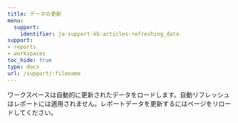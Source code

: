 ```yaml
---
title: データの更新
menu:
  support:
    identifier: ja-support-kb-articles-refreshing_data
support:
- reports
- workspaces
toc_hide: true
type: docs
url: /support/:filename
---
```


ワークスペースは自動的に更新されたデータをロードします。自動リフレッシュはレポートには適用されません。レポートデータを更新するにはページをリロードしてください。
